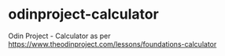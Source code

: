 # odinproject-calculator
Odin Project - Calculator as per https://www.theodinproject.com/lessons/foundations-calculator
